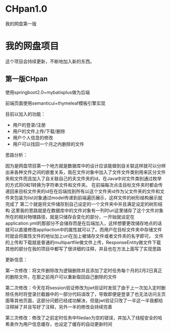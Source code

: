 # CHpan1.0
我的网盘第一版
# 我的网盘项目

这个项目会持续更新，不断地加入新的东西。

## 第一版CHpan

使用springboot2.0+mybatisplus做为后端

前端页面使用semanticui+thymeleaf模板引擎实现

目前以加入的功能：

- 用户的登录/注册
- 用户的文件上传/下载/删除
- 用户个人信息的修改
- 用户可以找回一个月之内删除的文件

思路分析：

因为是网盘项目第一个地方就是数据库中的设计应该能做到自关联这样就可以分辨出来各种文件之间的嵌套关系，我在文件对象中加入了文件文件类别用来区分文件夹和文件而且加入了自关联自己的夫文件夹的id，在Java中对文件类别通过枚举的方式将0和1转换为字符串文件和文件夹。
在前端每次点击目标文件夹时都会传递回来目标文件夹的id在在后端找到所有以这个文件夹id作为父文件夹的文件和文件夹包装为list对象通过model传递到前端遍历展示，这样文件的树形结构展示就完成了
第二个就是将文件储存到自己设定的一个文件夹中并且满足设定的树形结构
这里我的思路就是在数据库中的文件对象有一列时uri这里储存了这个文件对象所在的相对物理路径，就是只储存会变化的部分，一开始就设定在application.yml的那部分不会储存而是在后端加入，这样想要更改储存地点的话就可以直接修改appliaction中的属性就可以了。而用户在目标文件夹中存储文件时就会将属性文件的地址加上uri在加上被储存文件或者文件夹的名字即可。
文件的上传和下载就是普通的multipartfile做文件上传，ResponseEntity做文件下载
其他的部分在我的项目中都写了很详细的注释，并且也在方法上面写了实现思路

更新信息：

第一次修改：将文件删除改为逻辑删除并且添加了定时任务每个月的2月2日真正的删除文件，在那之前用户可以重新取回自己删除的文件

第二次修改：今天在将session验证修改为jwt验证时发现了由于上一次加入定时删除任务时将登录拦截器中的一部分代码误改了，导致即便是登录了也无法访问主页面等其他页面，这部分问题已经成功解决，但是jwt验证只改了一半这一半我都给注释掉了并且写好了注释，另外一半的修改会持续完善

第三次修改：修改了之前定时任务中filedao为空的错误，并加入了线程安全的哈希表作为用户信息缓存，也设定了缓存的自动更新时间
